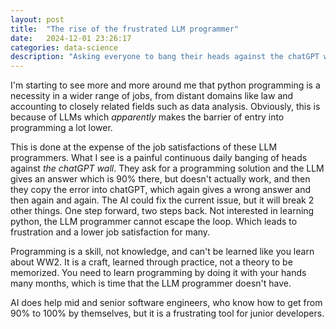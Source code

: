 ```yaml
---
layout: post 
title:  "The rise of the frustrated LLM programmer"
date:   2024-12-01 23:26:17 
categories: data-science
description: "Asking everyone to bang their heads against the chatGPT wall isn't helpful."
---
```


I'm starting to see more and more around me that python programming is a necessity in a wider range of jobs, from distant 
domains like law and accounting to closely related fields such as data analysis. Obviously, this is because of LLMs which <em>apparently</em>
makes the barrier of entry into programming a lot lower. 

This is done at the expense of the job satisfactions of these LLM programmers. What I see is a painful continuous daily 
banging of heads against <em>the chatGPT wall</em>. They ask for a programming solution and the LLM gives an answer which is 90% there, but doesn't
actually work, and then they copy the error into chatGPT, which again gives a wrong answer and then again and again. The AI could fix the 
current issue, but it will break 2 other things. One step forward, two steps back. Not interested in learning python,
the LLM programmer cannot escape the loop. Which leads to frustration and a lower job satisfaction for many. 

Programming is a skill, not knowledge, and can't be learned like you learn about WW2. It is a craft, learned through practice,
not a theory to be memorized. You need to learn programming by doing it with your hands many months, which is time that the LLM programmer doesn't have.

AI does help mid and senior software engineers, who know how to get from 90% to 100% by themselves, but it is a frustrating tool for junior developers.



